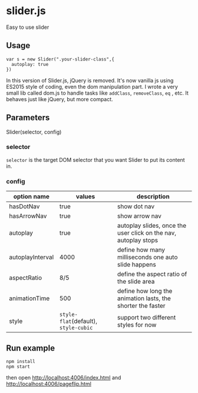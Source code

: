 
# slider.js

Easy to use slider

## Usage

```
var s = new Slider(".your-slider-class",{
  autoplay: true
})
```

In this version of Slider.js, jQuery is removed. It's now vanilla js using ES2015 style of coding, even the dom manipulation part. I wrote a very small lib called dom.js to handle tasks like `addClass`, `removeClass`, `eq` , etc. It behaves just like jQuery, but more compact.

## Parameters
Slider(selector, config)

### selector
`selector` is the target DOM selector that you want Slider to put its content in.

### config
| option name | values | description |
| ----------- | ------ | ----------- |
| hasDotNav | true | show dot nav |
| hasArrowNav | true | show arrow nav |
| autoplay | true | autoplay slides, once the user click on the nav, autoplay stops |
| autoplayInterval | 4000 | define how many milliseconds one auto slide happens |
| aspectRatio | 8/5 | define the aspect ratio of the slide area |
| animationTime | 500 | define how long the animation lasts, the shorter the faster |
| style | `style-flat`(default), `style-cubic` | support two different styles for now |

## Run example

```
npm install
npm start
```

then open  <http://localhost:4006/index.html> and <http://localhost:4006/pageflip.html>
